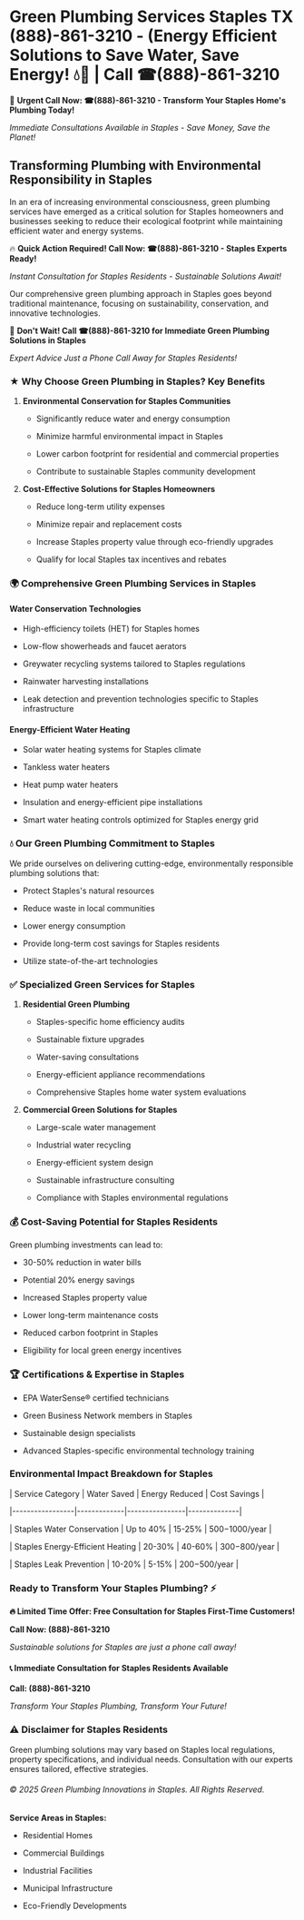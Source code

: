 # Green Plumbing Services Staples TX (888)-861-3210 - (Energy Efficient Solutions to Save Water, Save Energy! 💧🌿 | Call ☎(888)-861-3210

🚨 **Urgent Call Now: ☎(888)-861-3210 - Transform Your Staples Home's Plumbing Today!**
*Immediate Consultations Available in Staples - Save Money, Save the Planet!*

## Transforming Plumbing with Environmental Responsibility in Staples

In an era of increasing environmental consciousness, green plumbing services have emerged as a critical solution for Staples homeowners and businesses seeking to reduce their ecological footprint while maintaining efficient water and energy systems. 

🔥 **Quick Action Required! Call Now: ☎(888)-861-3210 - Staples Experts Ready!**
*Instant Consultation for Staples Residents - Sustainable Solutions Await!*

Our comprehensive green plumbing approach in Staples goes beyond traditional maintenance, focusing on sustainability, conservation, and innovative technologies.

🚨 **Don't Wait! Call ☎(888)-861-3210 for Immediate Green Plumbing Solutions in Staples**
*Expert Advice Just a Phone Call Away for Staples Residents!*

### ★ Why Choose Green Plumbing in Staples? Key Benefits

1. **Environmental Conservation for Staples Communities** 
   - Significantly reduce water and energy consumption
   - Minimize harmful environmental impact in Staples
   - Lower carbon footprint for residential and commercial properties
   - Contribute to sustainable Staples community development

2. **Cost-Effective Solutions for Staples Homeowners** 
   - Reduce long-term utility expenses
   - Minimize repair and replacement costs
   - Increase Staples property value through eco-friendly upgrades
   - Qualify for local Staples tax incentives and rebates

### 🌍 Comprehensive Green Plumbing Services in Staples

#### Water Conservation Technologies
- High-efficiency toilets (HET) for Staples homes
- Low-flow showerheads and faucet aerators
- Greywater recycling systems tailored to Staples regulations
- Rainwater harvesting installations
- Leak detection and prevention technologies specific to Staples infrastructure

#### Energy-Efficient Water Heating
- Solar water heating systems for Staples climate
- Tankless water heaters
- Heat pump water heaters
- Insulation and energy-efficient pipe installations
- Smart water heating controls optimized for Staples energy grid

### 💧 Our Green Plumbing Commitment to Staples

We pride ourselves on delivering cutting-edge, environmentally responsible plumbing solutions that:
- Protect Staples's natural resources
- Reduce waste in local communities
- Lower energy consumption
- Provide long-term cost savings for Staples residents
- Utilize state-of-the-art technologies

### ✅ Specialized Green Services for Staples

1. **Residential Green Plumbing**
   - Staples-specific home efficiency audits
   - Sustainable fixture upgrades
   - Water-saving consultations
   - Energy-efficient appliance recommendations
   - Comprehensive Staples home water system evaluations

2. **Commercial Green Solutions for Staples**
   - Large-scale water management
   - Industrial water recycling
   - Energy-efficient system design
   - Sustainable infrastructure consulting
   - Compliance with Staples environmental regulations

### 💰 Cost-Saving Potential for Staples Residents

Green plumbing investments can lead to:
- 30-50% reduction in water bills
- Potential 20% energy savings
- Increased Staples property value
- Lower long-term maintenance costs
- Reduced carbon footprint in Staples
- Eligibility for local green energy incentives

### 🏆 Certifications & Expertise in Staples

- EPA WaterSense® certified technicians
- Green Business Network members in Staples
- Sustainable design specialists
- Advanced Staples-specific environmental technology training

### Environmental Impact Breakdown for Staples

| Service Category | Water Saved | Energy Reduced | Cost Savings |
|-----------------|-------------|----------------|--------------|
| Staples Water Conservation | Up to 40% | 15-25% | $500-$1000/year |
| Staples Energy-Efficient Heating | 20-30% | 40-60% | $300-$800/year |
| Staples Leak Prevention | 10-20% | 5-15% | $200-$500/year |

### Ready to Transform Your Staples Plumbing? ⚡

**🔥 Limited Time Offer: Free Consultation for Staples First-Time Customers!**

**Call Now: (888)-861-3210**
*Sustainable solutions for Staples are just a phone call away!*

#### 📞 Immediate Consultation for Staples Residents Available

**Call: (888)-861-3210**
*Transform Your Staples Plumbing, Transform Your Future!*

### ⚠️ Disclaimer for Staples Residents

Green plumbing solutions may vary based on Staples local regulations, property specifications, and individual needs. Consultation with our experts ensures tailored, effective strategies.

###### © 2025 Green Plumbing Innovations in Staples. All Rights Reserved.

**Service Areas in Staples:** 
- Residential Homes
- Commercial Buildings
- Industrial Facilities
- Municipal Infrastructure
- Eco-Friendly Developments